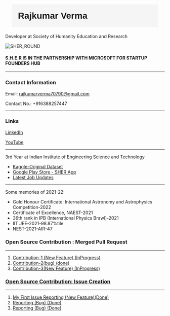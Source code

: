 <p><h1 style="font-family: 'Arial', sans-serif;
            margin: 20px;
            padding: 20px;
            background-color: #f5f5f5;">Rajkumar Verma 
 </h1> Developer at Society of Humanity Education and Research </p> 

 ![SHER_ROUND](https://github.com/rkverma2022/rkverma2022/assets/112231455/bfb5a503-fa7d-4a28-8a91-f699dc69d3c6)

<h4> S.H.E.R IS IN THE PARTNERSHIP WITH MICROSOFT FOR STARTUP FOUNDERS HUB</h4>


<hr>

<h3>Contact Information</h3>
<p>Email: <a href="mailto:rajkumarverma70790@gmail.com">rajkumarverma70790@gmail.com</a></p>
<p>Contact No.: +916388257447</p>
<hr>

<h3>Links</h3>
<p><a href="https://www.linkedin.com/in/rajkumar-verma-353966222/">LinkedIn</a></p>
<p><a href="https://www.youtube.com/channel/UCQnTdubfZ2GbgxUO8Vh6TkA">YouTube</a></p>
<hr>


<p>3rd Year at Indian Institute of Engineering Science and Technology</p>

<ul>
        <li><a href="https://www.kaggle.com/datasets/raj123verma/seeds-counting">Kaggle-Original Dataset</a></li>
        <li><a href="https://play.google.com/store/apps/details?id=com.rkverma.sherapp">Google Play Store - SHER App</a></li>
        <li><a href="https://top108.web.app/">Latest Job Updates</a></li>
</ul>
<hr>



<p>Some memories of 2021-22:</p>
<ul>
        <li>Gold Honour Certificate: International Astronomy and Astrophysics Competition-2022</li>
        <li>Certificate of Excellence, NAEST-2021</li>
        <li>36th rank in IPB (International Physics Brawl)-2021</li>
        <li>IIT JEE-2021-98.87%tile</li>
        <li>NEST-2021-AIR-47</li>
</ul>
<h3>Open Source Contribution : Merged Pull Request </h3>
<hr>
<ol>
<p> 
<li>            <a href="https://github.com/CCExtractor/ultimate_alarm_clock/pull/324"> Contribution-1 (New Feature) (InProgress) </a> </li>
<li> <a href = "https://github.com/rkverma2022/STEAM-Celestial-Satellite-tracker-in-real-time/commit/e71eca3616fad0796efc13f8af6fc283c45f7f13"> Contribution-2(bug) (done)</a></li>
 <li>           <a href="https://github.com/rkverma2022/STEAM-Celestial-Satellite-tracker-in-real-time/commit/fe1d5a883b81d192f821d34716f50aa058cdc7eb"> Contribution-3(New Feature) (InProgress)</li>
</ol>
</p>


<h3>Open Source Contribution: Issue Creation</h3>
<hr>
<p>
<ol>
           <li> <a href = "https://github.com/CCExtractor/ultimate_alarm_clock/issues/321"> My First Issue Reporting (New Feature)(Done) </a></li>
            <li><a href = "https://github.com/savitore/STEAM-Celestial-Satellite-tracker-in-real-time/issues/19"> Reporting (Bug) (Done)</a></li>
            <li><a href = "https://github.com/savitore/STEAM-Celestial-Satellite-tracker-in-real-time/issues/20"> Reporting (Bug) (Done) </a></li>
</ol>
</p>


